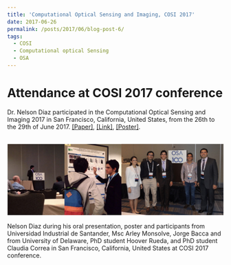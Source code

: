 ```yaml
---
title: 'Computational Optical Sensing and Imaging, COSI 2017'
date: 2017-06-26
permalink: /posts/2017/06/blog-post-6/
tags:
  - COSI
  - Computational optical Sensing
  - OSA
---
```


Attendance at COSI 2017 conference
======

Dr. Nelson Diaz participated in the Computational Optical Sensing and Imaging 2017 in San Francisco, California, United States, from the 26th to the 29th of June 2017.  [[Paper]](https://nelson10.github.io/files/Conference05.pdf), [[Link]](https://doi.org/10.1364/3D.2017.JTu5A.4), [[Poster]](https://nelson10.github.io/files/poster2.pdf).

<br/><img src='/images/cosi2017.jpg'>

Nelson Diaz during his oral presentation, poster and participants from Universidad Industrial de Santander, Msc Arley Monsolve, Jorge Bacca and from University of Delaware, PhD student Hoover Rueda, and PhD student Claudia Correa in San Francisco, California, United States at COSI 2017 conference.
